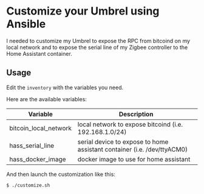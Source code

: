 # Customize your Umbrel using Ansible

I needed to customize my Umbrel to expose the RPC from bitcoind on my
local network and to expose the serial line of my Zigbee controller to
the Home Assistant container.

## Usage

Edit the `inventory` with the variables you need.

Here are the available variables:

| Variable | Description |
|----------|-------------|
| bitcoin\_local\_network | local network to expose bitcoind (i.e. 192.168.1.0/24) |
| hass\_serial\_line | serial device to expose to home assistant container (i.e. /dev/ttyACM0) |
| hass\_docker\_image | docker image to use for home assistant |

And then launch the customization like this:

```ShellSession
$ ./customize.sh
```
